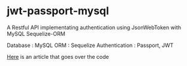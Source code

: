# jwt-passport-mysql

A Restful API implementating authentication using JsonWebToken with MySQL Sequelize-ORM

Database : MySQL
ORM : Sequelize
Authentication : Passport, JWT

[Here](https://medium.com/devc-kano/basics-of-authentication-using-passport-and-jwt-with-sequelize-and-mysql-database-748e09d01bab) is an article that goes over the code